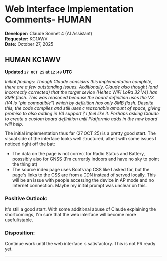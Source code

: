 # Web Interface Implementation Comments- HUMAN

**Developer:** Claude Sonnet 4 (AI Assistant)  
**Requester:** KC1AWV  
**Date:** October 27, 2025  

## **HUMAN** KC1AWV

**Updated `27 OCT 25` at `12:49` UTC**

*Initial findings: Though Claude considers this implementation complete, there are a few outstanding issues. Additionally, Claude also thought (and incorrectly corrected) that the target device (Heltec WiFi LoRa 32 V4) has 8MB flash. This was reasoned because the board definition uses the V3 (V4 is "pin compatible") which by definition has only 8MB flash. Despite this, the code compiles and still uses a reasonable amount of space, giving promise to also adding in V3 support if I feel like it. Perhaps asking Claude to create a custom board definition until Platformio adds in the new board will help.*

The initial implementation thus far (27 OCT 25) is a pretty good start. The visual side of the interface looks well structured, albeit with some issues I noticed right off the bat:

- The data on the page is not correct for Radio Status and Battery, posssibly also for GNSS (I'm currently indoors and have no sky to point the thing at)
- The source index page uses Bootstrap CSS like I asked for, but the page's links to the CSS are from a CDN instead of served locally. This will be an issue with people accessing the device in AP mode and no Internet connection. Maybe my initial prompt was unclear on this.

### Positive Outlook:

It's still a good start. With some additional abuse of Claude explaining the shortcomings, I'm sure that the web interface will become more useful/stable.

### Disposition:

Continue work until the web interface is satisfactory. This is not PR ready yet.

---
